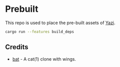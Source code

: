 # Prebuilt

This repo is used to place the pre-built assets of [Yazi](https://github.com/sxyazi/yazi).

```bash
cargo run --features build_deps
```

## Credits

- [bat](https://github.com/sharkdp/bat) - A cat(1) clone with wings.
